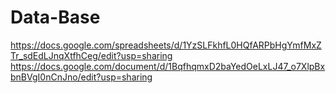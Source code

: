 # Data-Base
https://docs.google.com/spreadsheets/d/1YzSLFkhfL0HQfARPbHgYmfMxZTr_sdEdLJnqXtfhCeg/edit?usp=sharing
https://docs.google.com/document/d/1BqfhqmxD2baYedOeLxLJ47_o7XlpBxbnBVgI0nCnJno/edit?usp=sharing
